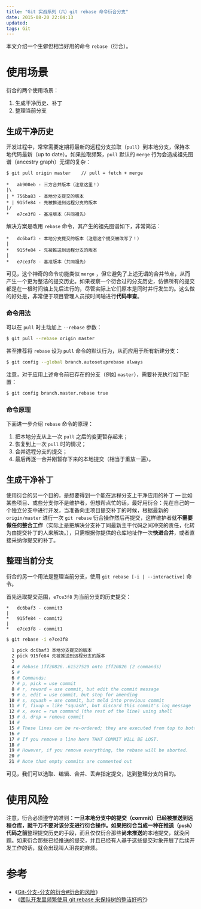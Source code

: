 ```yaml
---
title: "Git 实战系列（六）git rebase 命令衍合分支"
date: 2015-08-20 22:04:13
updated: 
tags: Git
---
```


本文介绍一个生僻但相当好用的命令 `rebase`（衍合）。

# 使用场景

衍合的两个使用场景：

1. 生成干净历史、补丁
2. 整理当前分支

## 生成干净历史

开发过程中，常常需要定期将最新的远程分支拉取（`pull`）到本地分支，保持本地代码最新（up to date）。如果拉取频繁，`pull` 默认的 `merge` 行为会造成祖先图谱（ancestry graph）无谓的复杂：

```
$ git pull origin master    // pull = fetch + merge

*   ab900eb - 三方合并版本（注意这里！）
|\
| * 756ba83 - 本地分支提交的版本
* | 915fe84 - 先被推送到远程分支的版本
|/
*   e7ce3f8 - 基准版本（共同祖先）
```

解决方案是改用 `rebase` 命令，其产生的祖先图谱如下，非常简洁：

```
*   dc6baf3 - 本地分支提交的版本（注意这个提交被改写了！）
|
*   915fe84 - 先被推送到远程分支的版本
|
*   e7ce3f8 - 基准版本（共同祖先）
```

可见，这个神奇的命令功能类似 `merge` ，但它避免了上述无谓的合并节点，从而产生一个更为整洁的提交历史。如果视察一个衍合过的分支历史，仿佛所有的提交都是在一根时间轴上先后进行的，尽管实际上它们原本是同时并行发生的。这么做的好处是，非常便于项目管理人员按时间轴进行**代码审查**。

### 命令用法

可以在 `pull` 时主动加上 `--rebase` 参数：

```bash
$ git pull --rebase origin master
```

甚至推荐将 `rebase` 设为 `pull` 命令的默认行为，从而应用于所有新建分支：

```bash
$ git config --global branch.autosetuprebase always
```

注意，对于应用上述命令前已存在的分支（例如 `master`），需要补充执行如下配置：

```bash
$ git config branch.master.rebase true
```

### 命令原理

 下面进一步介绍 `rebase` 命令的原理：

1. 把本地分支从上一次 `pull` 之后的变更暂存起来；
2. 恢复到上一次 `pull` 时的情况；
3. 合并远程分支的提交；
4. 最后再逐一合并刚暂存下来的本地提交（相当于重放一遍）。

## 生成干净补丁

使用衍合的另一个目的，是想要得到一个能在远程分支上干净应用的补丁 — 比如某些项目、或些分支你不是维护者，但想帮点忙的话，最好用衍合：先在自己的一个独立分支中进行开发，当准备向主项目提交补丁的时候，根据最新的 `origin/master` 进行一次 `git rebase` 衍合操作然后再提交，这样维护者就**不需要做任何整合工作**（实际上是把解决分支补丁同最新主干代码之间冲突的责任，化转为由提交补丁的人来解决。），只需根据你提供的仓库地址作一次**快进合并**，或者直接采纳你提交的补丁。

## 整理当前分支

衍合的另一个用法是整理当前分支，使用 `git rebase [-i | --interactive]` 命令。

首先选取提交范围，`e7ce3f8` 为当前分支的历史提交：

```
*   dc6baf3 - commit3
|
*   915fe84 - commit2
|
*   e7ce3f8 - commit1
```
```bash
$ git rebase -i e7ce3f8

  1 pick dc6baf3 本地分支提交的版本
  2 pick 915fe84 先被推送到远程分支的版本
  3
  4 # Rebase 1ff20826..61527529 onto 1ff20826 (2 commands)
  5 #
  6 # Commands:
  7 # p, pick = use commit
  8 # r, reword = use commit, but edit the commit message
  9 # e, edit = use commit, but stop for amending
 10 # s, squash = use commit, but meld into previous commit
 11 # f, fixup = like "squash", but discard this commit's log message
 12 # x, exec = run command (the rest of the line) using shell
 13 # d, drop = remove commit
 14 #
 15 # These lines can be re-ordered; they are executed from top to bottom.
 16 #
 17 # If you remove a line here THAT COMMIT WILL BE LOST.
 18 #
 19 # However, if you remove everything, the rebase will be aborted.
 20 #
 21 # Note that empty commits are commented out
```

可见，我们可以选取、编辑、合并、丢弃指定提交，达到整理分支的目的。

# 使用风险

注意，衍合必须遵守的准则：**一旦本地分支中的提交（commit）已经被推送到远程仓库，就千万不要对该分支进行衍合操作。**如果把衍合当成一种**在推送（`push`）代码之前**整理提交历史的手段，而且仅仅衍合那些**尚未推送**的本地提交，就没问题。如果衍合那些已经推送的提交，并且已经有人基于这些提交对象开展了后续开发工作的话，就会出现叫人沮丧的麻烦。

# 参考

* 《[Git-分支-分支的衍合#衍合的风险](https://git-scm.com/book/zh/v1/Git-%E5%88%86%E6%94%AF-%E5%88%86%E6%94%AF%E7%9A%84%E8%A1%8D%E5%90%88#%E8%A1%8D%E5%90%88%E7%9A%84%E9%A3%8E%E9%99%A9)》
* 《[团队开发里频繁使用 git rebase 来保持树的整洁好吗?](http://segmentfault.com/q/1010000000430041)》